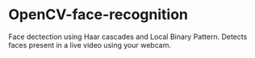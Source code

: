 # OpenCV-face-recognition
Face dectection using Haar cascades and Local Binary Pattern.
Detects faces present in a live video using your webcam.
